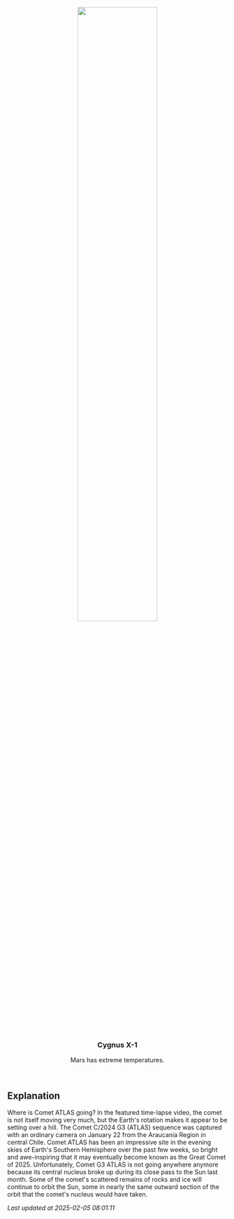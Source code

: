 <p align='center'>
    <a href='https://www.youtube.com/embed/nt5j0NiVesQ'><img src='https://images.unsplash.com/photo-1610296669228-602fa827fc1f' width='60%' /></a>
    <h3 align="center">Cygnus X-1</h3>
    <p align="center">Mars has extreme temperatures.</p>
</p>
<br/>

Explanation
--
Where is Comet ATLAS going? In the featured time-lapse video, the comet is not itself moving very much, but the Earth's rotation makes it appear to be setting over a hill. The Comet C/2024 G3 (ATLAS) sequence was captured with an ordinary camera on January 22 from the Araucanía Region in central Chile. Comet ATLAS has been an impressive site in the evening skies of Earth's Southern Hemisphere over the past few weeks, so bright and awe-inspiring that it may eventually become known as the Great Comet of 2025. Unfortunately, Comet G3 ATLAS is not going anywhere anymore because its central nucleus broke up during its close pass to the Sun last month. Some of the comet's scattered remains of rocks and ice will continue to orbit the Sun, some in nearly the same outward section of the orbit that the comet's nucleus would have taken.


*Last updated at 2025-02-05 08:01:11*
